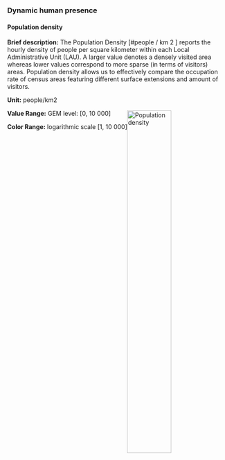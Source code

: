 ### Dynamic human presence

#### Population density

**Brief description:** The Population Density [#people / km 2 ] reports the hourly density of people
per square kilometer within each Local Administrative Unit (LAU). A larger value denotes a
densely visited area whereas lower values correspond to more sparse (in terms of visitors)
areas. Population density allows us to effectively compare the occupation rate of census areas
featuring different surface extensions and amount of visitors.

**Unit:** people/km2

**Value Range:** GEM level: [0, 10 000]

**Color Range:** logarithmic scale [1, 10 000]

<img style="float:right; margin-top:-60px;" alt="Population density" src="legends/gtif/MOBI1_users_density.png" width="45%" style="vertical-align: middle;"/>

